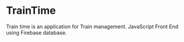 # TrainTime
Train time is an application for Train management. JavaScript Front End using Firebase database.
